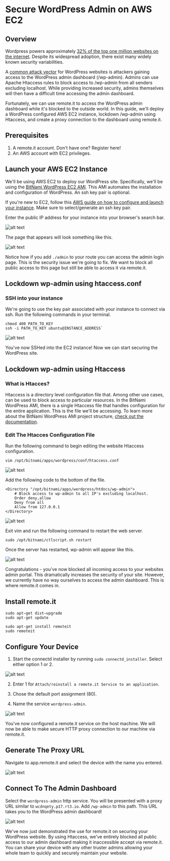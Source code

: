 # Secure WordPress Admin on AWS EC2

## Overview

Wordpress powers approximately [32% of the top one million websites on the internet](https://www.codeinwp.com/blog/wordpress-statistics/). Despite its widespread adoption, there exist many widely known security variabilities.

A [common attack vector](https://www.inmotionhosting.com/support/edu/wordpress/wp-login-brute-force-attack) for WordPress websites is attackers gaining access to the WordPress admin dashboard (/wp-admin). Admins can use Apache Htaccess rules to block access to /wp-admin from all senders excluding localhost. While providing increased security, admins themselves will then have a difficult time accessing the admin dashboard.

Fortunately, we can use remote.it to access the WordPress admin dashboard while it's blocked to the outside world. In this guide, we'll deploy a WordPress configured AWS EC2 instance, lockdown /wp-admin using Htaccess, and create a proxy connection to the dashboard using remote.it.

## Prerequisites

1. A remote.it account. Don't have one? Register here!
2. An AWS account with EC2 privileges.

## Launch your AWS EC2 Instance

We'll be using AWS EC2 to deploy our WordPress site. Specifically, we'll be using the [BitNami WordPress EC2 AMI](https://aws.amazon.com/marketplace/pp/B00NN8Y43U). This AMI automates the installation and configuration of WordPress. An ssh key pair is optional.

If you're new to EC2, follow this [AWS guide on how to configure and launch your instance](https://aws.amazon.com/getting-started/tutorials/launch-a-wordpress-website/). Make sure to select/generate an ssh key pair.

Enter the public IP address for your instance into your browser's search bar.

![alt text](../.gitbook/assets/wordpress-aws/locate-id.png "Logo Title Text 1")

The page that appears will look something like this.

![alt text](../.gitbook/assets/wordpress-aws/website-front-page.png "Logo Title Text 1")

Notice how if you add `./admin` to your route you can access the admin login page. This is the security issue we're going to fix. We want to block all public access to this page but still be able to access it via remote.it.

## Lockdown wp-admin using htaccess.conf

### SSH into your instance

We're going to use the key pair associated with your instance to connect via ssh. Run the following commands in your terminal.

```shell
chmod 400 PATH_TO_KEY
ssh -i PATH_TO_KEY ubuntu@INSTANCE_ADDRESS`
```

![alt text](../.gitbook/assets/wordpress-aws/ec2-ssh.png "Logo Title Text 1")

You've now SSHed into the EC2 instance! Now we can start securing the WordPress site.

## Lockdown wp-admin using Htaccess

### What is Htacces?

Htaccess is a directory level configuration file that. Among other use cases, can be used to block access to particular resources. In the BitNami WordPress AMI, there is a single Htaccess file that handles configuration for the entire application. This is the file we'll be accessing. To learn more about the BitNami WordPress AMI project structure, [check out the documentation](https://docs.bitnami.com/aws/apps/wordpress/).

### Edit The Htacces Configuration File

Run the following command to begin editing the website Htaccess configuration.

`vim /opt/bitnami/apps/wordpress/conf/htaccess.conf`

![alt text](../.gitbook/assets/wordpress-aws/htaccess-vanilla.png "Logo Title Text 1")

Add the following code to the bottom of the file.

```shell
<Directory "/opt/bitnami/apps/wordpress/htdocs/wp-admin">
    # Block access to wp-admin to all IP's excluding localhost.
    Order deny,allow
    Deny from all
    Allow from 127.0.0.1
</Directory>
```

![alt text](../.gitbook/assets/wordpress-aws/htaccess-edited.png "Logo Title Text 1")

Exit vim and run the following command to restart the web server.

`sudo /opt/bitnami/ctlscript.sh restart`

Once the server has restarted, wp-admin will appear like this.

![alt text](../.gitbook/assets/wordpress-aws/admin-forbidden.png "Logo Title Text 1")

Congratulations - you've now blocked all incoming access to your websites admin portal. This dramatically increases the security of your site. However, we currently have no way ourselves to access the admin dashboard. This is where remote.it comes in.

## Install remote.it

```shell
sudo apt−get dist−upgrade
sudo apt-get update
```

```shell
sudo apt-get install remoteit
sudo remoteit
```

## Configure Your Device

1. Start the connectd installer by running `sudo connectd_installer`. Select either option 1 or 2.

![alt text](../.gitbook/assets/wordpress-aws/sudo-connectd-installer.png "Logo Title Text 1")

2. Enter 1 for `Attach/reinstall a remote.it Service to an application`.

3. Chose the default port assignment (80).

4. Name the service `wordpress-admin`.

![alt text](../.gitbook/assets/wordpress-aws/http-service-setup.png "Logo Title Text 1")

You've now configured a remote.it service on the host machine. We will now be able to make secure HTTP proxy connection to our machine via remote.it.

## Generate The Proxy URL

Navigate to app.remote.it and select the device with the name you entered.

![alt text](../.gitbook/assets/wordpress-aws/device-services.png "Logo Title Text 1")

## Connect To The Admin Dashboard

Select the `wordpress-admin` http service. You will be presented with a proxy URL similar to `wcdnqety.p17.rt3.io`. Add `/wp-admin` to this path. This URL takes you to the WordPress admin dashboard!

![alt text](../.gitbook/assets/wordpress-aws/wp-admin.png "Logo Title Text 1")

We've now just demonstrated the use for remote.it on securing your WordPress website. By using Htaccess, we've entirely blocked all public access to our admin dashboard making it inaccessible accept via remote.it. You can share your device with any other truster admins allowing your whole team to quickly and securely maintain your website.